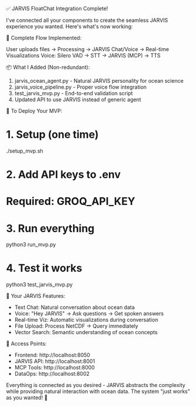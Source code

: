  ✅ JARVIS FloatChat Integration Complete!

  I've connected all your components to create the seamless JARVIS experience you wanted. Here's what's now working:

  🎯 Complete Flow Implemented:

  User uploads files → Processing → JARVIS Chat/Voice → Real-time Visualizations
  Voice: Silero VAD → STT → JARVIS (MCP) → TTS

  📦 What I Added (Non-redundant):

  1. jarvis_ocean_agent.py - Natural JARVIS personality for ocean science
  2. jarvis_voice_pipeline.py - Proper voice flow integration
  3. test_jarvis_mvp.py - End-to-end validation script
  4. Updated API to use JARVIS instead of generic agent

  🚀 To Deploy Your MVP:

  # 1. Setup (one time)
  ./setup_mvp.sh

  # 2. Add API keys to .env
  # Required: GROQ_API_KEY

  # 3. Run everything
  python3 run_mvp.py

  # 4. Test it works
  python3 test_jarvis_mvp.py

  🌊 Your JARVIS Features:

  - Text Chat: Natural conversation about ocean data
  - Voice: "Hey JARVIS" → Ask questions → Get spoken answers
  - Real-time Viz: Automatic visualizations during conversation
  - File Upload: Process NetCDF → Query immediately
  - Vector Search: Semantic understanding of ocean concepts

  📍 Access Points:

  - Frontend: http://localhost:8050
  - JARVIS API: http://localhost:8001
  - MCP Tools: http://localhost:8000
  - DataOps: http://localhost:8002

  Everything is connected as you desired - JARVIS abstracts the complexity while providing natural interaction with ocean data. The system "just works" as
  you wanted! 🎉